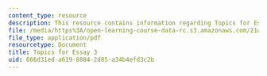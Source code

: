 ```yaml
---
content_type: resource
description: This resource contains information regarding Topics for Essay 3.
file: /media/https%3A/open-learning-course-data-rc.s3.amazonaws.com/21w-015-writing-and-rhetoric-writing-about-sports-fall-2013/666d31eda61988042d85a34b4efd3c2b_MIT21W_015F13_Esay_3_Topc.pdf
file_type: application/pdf
resourcetype: Document
title: Topics for Essay 3
uid: 666d31ed-a619-8804-2d85-a34b4efd3c2b
---
```

